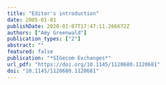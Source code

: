 ```yaml
---
title: "Editor's introduction"
date: 2005-01-01
publishDate: 2020-01-07T17:47:11.266672Z
authors: ["Amy Greenwald"]
publication_types: ["2"]
abstract: ""
featured: false
publication: "*SIGecom Exchanges*"
url_pdf: "https://doi.org/10.1145/1120680.1120681"
doi: "10.1145/1120680.1120681"
---
```


